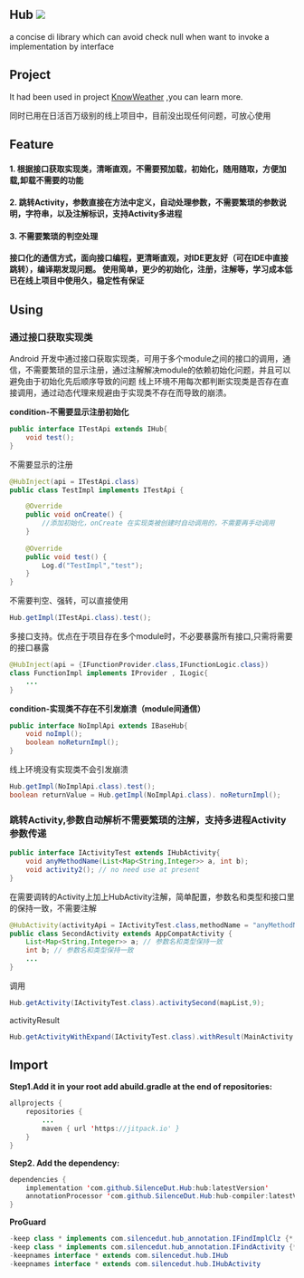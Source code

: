 ## Hub [![](https://jitpack.io/v/SilenceDut/Hub.svg)](https://jitpack.io/#SilenceDut/Hub)
a concise di library which can avoid check null when want to invoke a implementation by interface

## Project

It had been used in project [KnowWeather](https://github.com/SilenceDut/KnowWeather) ,you can learn more.

同时已用在日活百万级别的线上项目中，目前没出现任何问题，可放心使用

## Feature

#### 1. 根据接口获取实现类，清晰直观，不需要预加载，初始化，随用随取，方便加载,卸载不需要的功能
#### 2. 跳转Activity，参数直接在方法中定义，自动处理参数，不需要繁琐的参数说明，字符串，以及注解标识，支持Activity多进程
#### 3. 不需要繁琐的判空处理


**接口化的通信方式，面向接口编程，更清晰直观，对IDE更友好（可在IDE中直接跳转），编译期发现问题。
使用简单，更少的初始化，注册，注解等，学习成本低
已在线上项目中使用久，稳定性有保证**

## Using

### 通过接口获取实现类

Android 开发中通过接口获取实现类，可用于多个module之间的接口的调用，通信，不需要繁琐的显示注册，通过注解解决module的依赖初始化问题，并且可以避免由于初始化先后顺序导致的问题
线上环境不用每次都判断实现类是否存在直接调用，通过动态代理来规避由于实现类不存在而导致的崩溃。

**condition-不需要显示注册初始化**

```java
public interface ITestApi extends IHub{
	void test();
}
```

不需要显示的注册

```java
@HubInject(api = ITestApi.class)
public class TestImpl implements ITestApi {

    @Override
    public void onCreate() {
        //添加初始化，onCreate 在实现类被创建时自动调用的，不需要再手动调用
    }
    
    @Override
    public void test() {
        Log.d("TestImpl","test");
    }
}

```

不需要判空、强转，可以直接使用

```java
Hub.getImpl(ITestApi.class).test();
```
多接口支持。优点在于项目存在多个module时，不必要暴露所有接口,只需将需要的接口暴露

```java
@HubInject(api = {IFunctionProvider.class,IFunctionLogic.class})
class FunctionImpl implements IProvider , ILogic{
    ...
}
```

**condition-实现类不存在不引发崩溃（module间通信）**

```java
public interface NoImplApi extends IBaseHub{
    void noImpl();
    boolean noReturnImpl();
}
```

线上环境没有实现类不会引发崩溃

```java
Hub.getImpl(NoImplApi.class).test();
boolean returnValue = Hub.getImpl(NoImplApi.class). noReturnImpl();
```

### 跳转Activity,参数自动解析不需要繁琐的注解，支持多进程Activity参数传递

```java
public interface IActivityTest extends IHubActivity{
    void anyMethodName(List<Map<String,Integer>> a, int b);
    void activity2(); // no need use at present
}
```

在需要调转的Activity上加上HubActivity注解，简单配置，参数名和类型和接口里的保持一致，不需要注解
```java
@HubActivity(activityApi = IActivityTest.class,methodName = "anyMethodName")
public class SecondActivity extends AppCompatActivity {
    List<Map<String,Integer>> a; // 参数名和类型保持一致
    int b; // 参数名和类型保持一致
    ...
}
```

调用

```java
Hub.getActivity(IActivityTest.class).activitySecond(mapList,9);
```

activityResult 
```java
Hub.getActivityWithExpand(IActivityTest.class).withResult(MainActivity.this,10).build().activitySecond(mapList,9);
```

## Import

**Step1.Add it in your root add abuild.gradle at the end of repositories:**

```java
allprojects {
	repositories {
		...
		maven { url 'https://jitpack.io' }
	}
}
```


**Step2. Add the dependency:**

```java
dependencies {
    implementation 'com.github.SilenceDut.Hub:hub:latestVersion'
    annotationProcessor 'com.github.SilenceDut.Hub:hub-compiler:latestVersion'
}
```

**ProGuard**
```java
-keep class * implements com.silencedut.hub_annotation.IFindImplClz {*;}
-keep class * implements com.silencedut.hub_annotation.IFindActivity {*;}
-keepnames interface * extends com.silencedut.hub.IHub
-keepnames interface * extends com.silencedut.hub.IHubActivity
```
